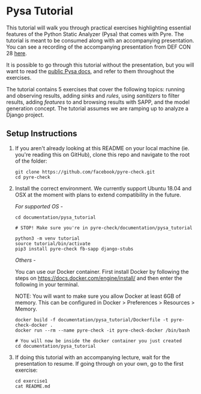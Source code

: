 # Pysa Tutorial

This tutorial will walk you through practical exercises highlighting essential
features of the Python Static Analyzer (Pysa) that comes with Pyre. The tutorial
is meant to be consumed along with an accompanying presentation. You can see a
recording of the accompanying presentation from DEF CON 28
[here](https://www.youtube.com/watch?v=8I3zlvtpOww).

It is possible to go through this tutorial without the presentation, but you
will want to read the [public Pysa
docs](https://pyre-check.org/docs/pysa-basics.html), and refer to them
throughout the exercises.

The tutorial contains 5 exercises that cover the following topics: running and
observing results, adding _sinks_ and _rules_, using _sanitizers_ to filter
results, adding _features_ to and browsing results with SAPP, and the model
generation concept. The tutorial assumes we are ramping up to analyze a Django
project.

## Setup Instructions

1. If you aren't already looking at this README on your local machine (ie. you're
   reading this on GitHub), clone this repo and navigate to the root of the folder:

   ```
   git clone https://github.com/facebook/pyre-check.git
   cd pyre-check
   ```

2. Install the correct environment. We currently support Ubuntu 18.04 and OSX at
   the moment with plans to extend compatibility in the future.

      *For supported OS* -
      ```
      cd documentation/pysa_tutorial

      # STOP! Make sure you're in pyre-check/documentation/pysa_tutorial

      python3 -m venv tutorial
      source tutorial/bin/activate
      pip3 install pyre-check fb-sapp django-stubs
      ```

      *Others* -

      You can use our Docker container. First install Docker by following the steps
      on https://docs.docker.com/engine/install/ and then enter the following in
      your terminal.

      NOTE: You will want to make sure you allow Docker at least 6GB of memory.
      This can be configured in Docker > Preferences > Resources > Memory.

      ```
      docker build -f documentation/pysa_tutorial/Dockerfile -t pyre-check-docker .
      docker run --rm --name pyre-check -it pyre-check-docker /bin/bash

      # You will now be inside the docker container you just created
      cd documentation/pysa_tutorial
      ```

3. If doing this tutorial with an accompanying lecture, wait for the
   presentation to resume. If going through on your own, go to the first
   exercise:

   ```
   cd exercise1
   cat README.md
   ```
